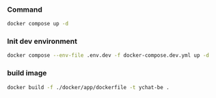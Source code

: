 ### Command

```bash
docker compose up -d
```

### Init dev environment

```bash
docker compose --env-file .env.dev -f docker-compose.dev.yml up -d
```

### build image

```bash
docker build -f ./docker/app/dockerfile -t ychat-be .
```
